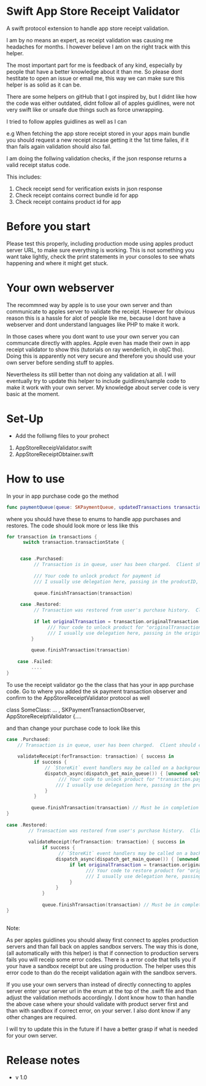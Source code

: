 # Swift App Store Receipt Validator

A swift protocol extension to handle app store receipt validation.

I am by no means an expert, as receipt validation was causing me headaches for months. I however believe I am on the right track with this helper. 

The most important part for me is feedback of any kind, especially by people that have a better knowledge about it than me. So please dont hestitate to open an issue or email me, this way we can make sure this helper is as solid as it can be.


There are some helpers on gitHub that I got inspired by, but I didnt like how the code was either outdated, didnt follow all of apples guidlines, were not very swift like or unsafe due things such as force unwrapping. 

I tried to follow apples guidlines as well as I can 

e.g When fetching the app store receipt stored in your apps main bundle you should request a new receipt incase getting it the 1st time failes, if it than fails again validation should also fail. 

I am doing the follwing validation checks, if the json response returns a valid receipt status code.

This includes:

1) Check receipt send for verification exists in json response
2) Check receipt contains correct bundle id for app
2) Check receipt contains product id for app

# Before you start 

Please test this properly, including production mode using apples product server URL, to make sure everything is working. This is not something you want take lightly, check the print statements in your consoles to see whats happening and where it might get stuck.

# Your own webserver

The recommned way by apple is to use your own server and than communicate to apples server to validate the receipt.
However for obvious reason this is a hassle for alot of people like me, because I dont have a webserver and dont understand languages like PHP to make it work.

In those cases where you dont want to use your own server you can communcate directly with apples. 
Apple even has made their own in app receipt validator to show this (tutorials on ray wenderlich, in objC tho). Doing this is apparently not very secure and therefore you should use your own server before sending stuff to apples. 

Nevertheless its still better than not doing any validation at all. I will eventually try to update this helper to include guidlines/sample code to make it work with your own server. My knowledge about server code is very basic at the moment.


# Set-Up

- Add the folliwng files to your prohect

1) AppStoreReceipValidator.swift
2) AppStoreReceiptObtainer.swift

# How to use

In your in app purchase code go the method

```swift
func paymentQueue(queue: SKPaymentQueue, updatedTransactions transactions: [SKPaymentTransaction]) { ....
```

where you should have these to enums to handle app purchases and restores. The code should look more or less like this

```swift
for transaction in transactions {
      switch transaction.transactionState {


     case .Purchased:
          // Transaction is in queue, user has been charged.  Client should complete the transaction.
                
          /// Your code to unlock product for payment id
          /// I usually use delegation here, passing in the prodcutID, to unlock the correct product.
          
          queue.finishTransaction(transaction)
              
     case .Restored:
          // Transaction was restored from user's purchase history.  Client should complete the transaction.
                
          if let originalTransaction = transaction.originalTransaction {
               /// Your code to unlock product for "originalTransactionID"
               /// I usually use delegation here, passing in the originalTransactionID, to unlock the correct product.
         }
         
         queue.finishTransaction(transaction)
         
    case .Failed:
         ....
} 
```


To use the receipt validator go the the class that has your in app purchase code. Go to where you added the sk payment transaction observer and confirm to the AppStoreReceiptValidator protocol as well

class SomeClass: ... , SKPaymentTransactionObserver, AppStoreReceiptValidator {....

and than change your purchase code to look like this

```swift
case .Purchased:
    // Transaction is in queue, user has been charged.  Client should complete the transaction.
                
    validateReceipt(forTransaction: transaction) { success in
          if success {
              // `StoreKit` event handlers may be called on a background queue. Ensure unlocking products gets called on main queue.
              dispatch_async(dispatch_get_main_queue()) { [unowned self] in
                   /// Your code to unlock product for "transaction.payment.productIdentifier"
                  /// I usually use delegation here, passing in the productID, to unlock the correct product.
              }
          }
                    
         queue.finishTransaction(transaction) // Must be in completion closure
}
  
case .Restored:
        // Transaction was restored from user's purchase history.  Client should complete the transaction.
                
        validateReceipt(forTransaction: transaction) { success in
             if success {
                   // `StoreKit` event handlers may be called on a background queue. Ensure unlocking products gets called on main queue.
                  dispatch_async(dispatch_get_main_queue()) { [unowned self] in
                       if let originalTransaction = transaction.originalTransaction {
                             /// Your code to restore product for "originalTransaction.payment.productIdentifier"
                             /// I usually use delegation here, passing in the originalTransactionId, to unlock the correct product.
                       }
                  }
             }
                    
             queue.finishTransaction(transaction) // Must be in completion closure
}
                
```

Note:

As per apples guidlines you should alway first connect to apples production servers and than fall back on apples sandbox servers.
The way this is done, (all automatically with this helper) is that if connection to production servers fails you will receip some error codes. There is a error code that tells you if your have a sandbox receipt but are using production. The helper uses this error code to than do the receipt validation again with the sandbox servers.

If you use your own servers than instead of directly connecting to apples server enter your server url in the enum at the top of the .swift file and than adjust the validation methods accordingly. I dont know how to than handle the above case where your should validate with product server first and than with sandbox if correct error, on your server. I also dont know if any other changes are required.

I will try to update this in the future if I have a better grasp if what is needed for your own server.

# Release notes

- v 1.0

